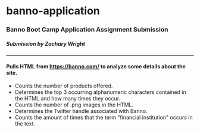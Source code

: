 # banno-application
### Banno Boot Camp Application Assignment Submission
##### Submission by Zachary Wright
---
#### Pulls HTML from https://banno.com/ to analyze some details about the site.
* Counts the number of products offered.
* Determines the top 3 occurring alphanumeric characters contained in the HTML and how many times they occur.
* Counts the number of .png images in the HTML.
* Determines the Twitter handle associated with Banno.
* Counts the amount of times that the term "financial institution" occurs in the text.
